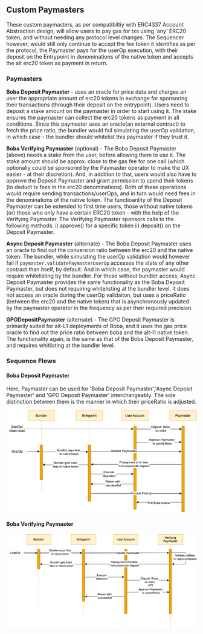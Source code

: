 ## Custom Paymasters
These custom paymasters, as per compatibiltiy with ERC4337 Account Abstraction design, will allow users to pay gas for txs using 'any' ERC20 token, and without needing any protocol level changes. The Sequencer however, would still only continue to accept the fee token it identifies as per the protocol, the Paymaster pays for the userOp execution, with their deposit on the Entrypoint in denominations of the native token and accepts the alt erc20 token as payment in return.

### Paymasters
**Boba Deposit Paymaster** - uses an oracle for price data and charges an user the appropriate amount of erc20 tokens in exchange for sponsoring their transactions (through their deposit on the entrypoint).
Users need to deposit a stake amount on the paymaster in order to start using it. The stake ensures the paymaster can collect the erc20 tokens as payment in all conditions.
Since this paymaster uses an oracle(an external contract) to fetch the price ratio, the bundler would fail simulating the userOp validation, in which case - the bundler should whitelist this paymaster if they trust it.


**Boba Verifying Paymaster** (optional) - The Boba Deposit Paymaster (above) needs a stake from the user, before allowing them to use it. The stake amount should be approx. close to the gas fee for one call (which optionally could be sponsored by the Paymaster operator to make the UX easier - at their discretion). And, in addition to that, users would also have to approve the Deposit Paymaster and grant permission to spend their tokens (to deduct tx fees in the erc20 denominations). Both of these operations would require sending transactions/userOps, and in turn would need fees in the denominations of the native token.
The functioanlity of the Deposit Paymaster can be extended to first time users, those without native tokens (or) those who only have a certain ERC20 token - with the help of the Verifying Paymaster.
The Verifying Paymaster sponsors calls to the following methods: i) approve() for a specific token ii) deposit() on the Deposit Paymaster.


**Async Deposit Paymaster** (alternate) - The Boba Deposit Paymaster uses an oracle to find out the conversion ratio between the erc20 and the native token. The bundler, while simulating the userOp validation would however fail if `paymaster.validatePaymasterUserOp` accesses the state of any other contract than itself, by default. And in which case, the paymaster would require whitelisting by the bundler.
For those without bundler access, Async Deposit Paymaster provides the same functionality as the Boba Deposit Paymaster, but does not requiring whitelisting at the bundler level. It does not access an oracle during the userOp validaiton, but uses a priceRatio (between the erc20 and the native token) that is asynchronously updated by the paymaster operator in the frequency as per their required precision.

**GPODepositPaymaster** (alternate) - The GPO Deposit Paymaster is primarily suited for alt-L1 deployments of Boba, and it uses the gas price oracle to find out the price ratio between boba and the alt-l1 native token. The functionality again, is the same as that of the Boba Deposit Paymaster, and requires whitlisting at the bundler level.


### Sequence Flows
#### Boba Deposit Paymaster
Here, Paymaster can be used for 'Boba Deposit Paymaster','Async Deposit Paymaster' and 'GPO Deposit Paymaster' interchangeably.
The sole distinction between them is the manner in which their priceRatio is adjusted.

![](../../BobaDepositPaymaster.png)

#### Boba Verifying Paymaster

![](../../VerifyingPaymaster.png)